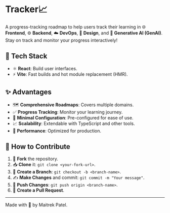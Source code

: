 # Tracker📈

A progress-tracking roadmap to help users track their learning in 🌐 **Frontend**, ⚙️ **Backend**, ☁️ **DevOps**, 🎨 **Design**, and 🤖 **Generative AI (GenAI)**. Stay on track and monitor your progress interactively!

## 🚀 Tech Stack

- ⚛️ **React**: Build user interfaces.
- ⚡ **Vite**: Fast builds and hot module replacement (HMR).

## ✨ Advantages

- 🗺️ **Comprehensive Roadmaps**: Covers multiple domains.
- ✅ **Progress Tracking**: Monitor your learning journey.
- 🔧 **Minimal Configuration**: Pre-configured for ease of use.
- 📈 **Scalability**: Extendable with TypeScript and other tools.
- 🚀 **Performance**: Optimized for production.

## 🤝 How to Contribute

1. 🍴 **Fork** the repository.
2. 📥 **Clone** it: `git clone <your-fork-url>`.
3. 🌿 **Create a Branch**: `git checkout -b <branch-name>`.
4. ✍️ **Make Changes** and commit: `git commit -m "Your message"`.
5. 🔼 **Push Changes**: `git push origin <branch-name>`.
6. 🔁 **Create a Pull Request**.

---

Made with 💖 by Maitrek Patel.